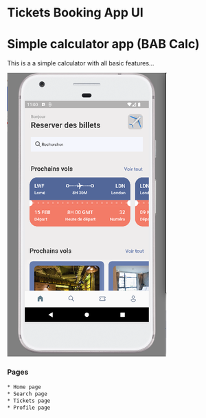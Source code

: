 # Tickets Booking App UI

# Simple calculator app (BAB Calc)
This is a a simple calculator with all basic features...

![BAB calc](https://raw.githubusercontent.com/brightamouzou/tickets-booking-app-flutter/main/assets/images/ticketBooking.png)

### Pages
    * Home page
    * Search page
    * Tickets page
    * Profile page 

